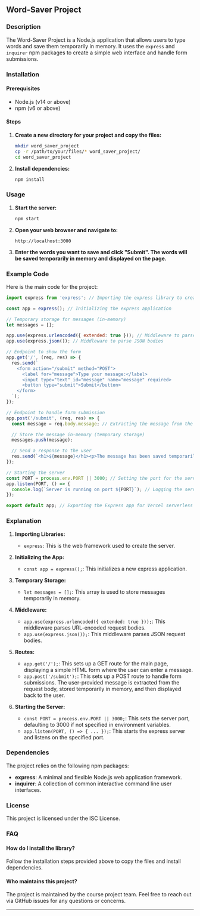 ## Word-Saver Project

### Description
The Word-Saver Project is a Node.js application that allows users to type words and save them temporarily in memory. It uses the `express` and `inquirer` npm packages to create a simple web interface and handle form submissions.

### Installation

#### Prerequisites
- Node.js (v14 or above)
- npm (v6 or above)

#### Steps
1. **Create a new directory for your project and copy the files:**
    ```bash
    mkdir word_saver_project
    cp -r /path/to/your/files/* word_saver_project/
    cd word_saver_project
    ```

2. **Install dependencies:**
    ```bash
    npm install
    ```

### Usage
1. **Start the server:**
    ```bash
    npm start
    ```

2. **Open your web browser and navigate to:**
    ```
    http://localhost:3000
    ```

3. **Enter the words you want to save and click "Submit". The words will be saved temporarily in memory and displayed on the page.**

### Example Code
Here is the main code for the project:

```javascript
import express from 'express'; // Importing the express library to create the web server

const app = express(); // Initializing the express application

// Temporary storage for messages (in-memory)
let messages = [];

app.use(express.urlencoded({ extended: true })); // Middleware to parse URL-encoded bodies
app.use(express.json()); // Middleware to parse JSON bodies

// Endpoint to show the form
app.get('/', (req, res) => {
  res.send(`
    <form action="/submit" method="POST">
      <label for="message">Type your message:</label>
      <input type="text" id="message" name="message" required>
      <button type="submit">Submit</button>
    </form>
  `);
});

// Endpoint to handle form submission
app.post('/submit', (req, res) => {
  const message = req.body.message; // Extracting the message from the request body

  // Store the message in-memory (temporary storage)
  messages.push(message);

  // Send a response to the user
  res.send(`<h1>${message}</h1><p>The message has been saved temporarily!</p>`);
});

// Starting the server
const PORT = process.env.PORT || 3000; // Setting the port for the server, default is 3000
app.listen(PORT, () => {
  console.log(`Server is running on port ${PORT}`); // Logging the server start information
});

export default app; // Exporting the Express app for Vercel serverless functions
```

### Explanation
1. **Importing Libraries:**
   - `express`: This is the web framework used to create the server.

2. **Initializing the App:**
   - `const app = express();`: This initializes a new express application.

3. **Temporary Storage:**
   - `let messages = [];`: This array is used to store messages temporarily in memory.

4. **Middleware:**
   - `app.use(express.urlencoded({ extended: true }));`: This middleware parses URL-encoded request bodies.
   - `app.use(express.json());`: This middleware parses JSON request bodies.

5. **Routes:**
   - `app.get('/');`: This sets up a GET route for the main page, displaying a simple HTML form where the user can enter a message.
   - `app.post('/submit');`: This sets up a POST route to handle form submissions. The user-provided message is extracted from the request body, stored temporarily in memory, and then displayed back to the user.

6. **Starting the Server:**
   - `const PORT = process.env.PORT || 3000;`: This sets the server port, defaulting to 3000 if not specified in environment variables.
   - `app.listen(PORT, () => { ... });`: This starts the express server and listens on the specified port.

### Dependencies
The project relies on the following npm packages:
- **express**: A minimal and flexible Node.js web application framework.
- **inquirer**: A collection of common interactive command line user interfaces.

### License
This project is licensed under the ISC License.

### FAQ
#### How do I install the library?
Follow the installation steps provided above to copy the files and install dependencies.

#### Who maintains this project?
The project is maintained by the course project team. Feel free to reach out via GitHub issues for any questions or concerns.

---
